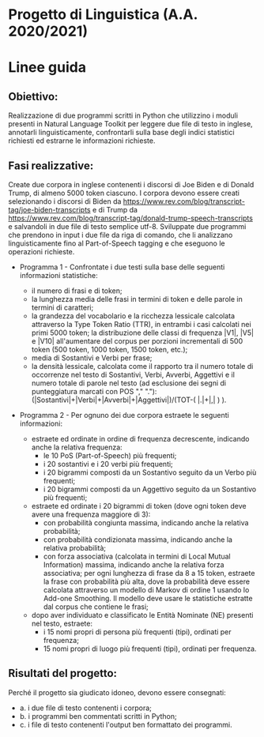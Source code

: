 # Progetto di Linguistica (A.A. 2020/2021)
# Linee guida 

## Obiettivo:
Realizzazione di due programmi scritti in Python che utilizzino i moduli presenti in Natural Language Toolkit per leggere due file di testo in inglese, annotarli linguisticamente, confrontarli sulla base degli indici statistici richiesti ed estrarne le informazioni richieste.

## Fasi realizzative:
Create due corpora in inglese contenenti i discorsi di Joe Biden e di Donald Trump, di almeno 5000 token ciascuno. I corpora devono essere creati selezionando i discorsi di Biden da https://www.rev.com/blog/transcript-tag/joe-biden-transcripts e di Trump da https://www.rev.com/blog/transcript-tag/donald-trump-speech-transcripts e salvandoli in due file di testo semplice utf-8. Sviluppate due programmi che prendono in input i due file da riga di comando, che li analizzano linguisticamente fino al Part-of-Speech tagging e che eseguono le operazioni richieste.

- Programma 1 - Confrontate i due testi sulla base delle seguenti informazioni statistiche:
	- il numero di frasi e di token;
	- la lunghezza media delle frasi in termini di token e delle parole in termini di caratteri;
	- la grandezza del vocabolario e la ricchezza lessicale calcolata attraverso la Type Token Ratio (TTR), in entrambi i casi calcolati nei primi 5000 token; la distribuzione delle classi di frequenza |V1|, |V5| e |V10| all'aumentare del corpus per porzioni incrementali di 500 token (500 token, 1000 token, 1500 token, etc.);
	- media di Sostantivi e Verbi per frase;
	- la densità lessicale, calcolata come il rapporto tra il numero totale di occorrenze nel testo di Sostantivi, Verbi, Avverbi, Aggettivi e il numero totale di parole nel testo (ad esclusione dei segni di punteggiatura marcati con POS "," "."): (|Sostantivi|+|Verbi|+|Avverbi|+|Aggettivi|)/(TOT-( |.|+|,| ) ).

- Programma 2 - Per ognuno dei due corpora estraete le seguenti informazioni:
	- estraete ed ordinate in ordine di frequenza decrescente, indicando anche la relativa frequenza:
		- le 10 PoS (Part-of-Speech) più frequenti;
		- i 20 sostantivi e i 20 verbi più frequenti;
		- i 20 bigrammi composti da un Sostantivo seguito da un Verbo più frequenti;
		- i 20 bigrammi composti da un Aggettivo seguito da un Sostantivo più frequenti;
	- estraete ed ordinate i 20 bigrammi di token (dove ogni token deve avere una frequenza maggiore di 3):
		- con probabilità congiunta massima, indicando anche la relativa probabilità;
		- con probabilità condizionata massima, indicando anche la relativa probabilità;
		- con forza associativa (calcolata in termini di Local Mutual Information) massima, indicando anche la relativa forza associativa; per ogni lunghezza di frase da 8 a 15 token, estraete la frase con probabilità più alta, dove la probabilità deve essere calcolata attraverso un modello di Markov di ordine 1 usando lo Add-one Smoothing. Il modello deve usare le statistiche estratte dal corpus che contiene le frasi;
	- dopo aver individuato e classificato le Entità Nominate (NE) presenti nel testo, estraete:
		- i 15 nomi propri di persona più frequenti (tipi), ordinati per frequenza;
		- 15 nomi propri di luogo più frequenti (tipi), ordinati per frequenza.

## Risultati del progetto:
Perché il progetto sia giudicato idoneo, devono essere consegnati:
- a. i due file di testo contenenti i corpora;
- b. i programmi ben commentati scritti in Python;
- c. i file di testo contenenti l'output ben formattato dei programmi.
